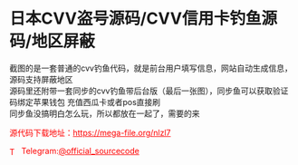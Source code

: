 # 日本CVV盗号源码/CVV信用卡钓鱼源码/地区屏蔽

截图的是一套普通的cvv钓鱼代码，就是前台用户填写信息，网站自动生成信息，源码支持屏蔽地区<br>源码里还附带一套同步的cvv钓鱼带后台版（最后一张图），同步鱼可以获取验证码绑定苹果钱包 充值西瓜卡或者pos直接刷<br>同步鱼没搞明白怎么玩，所以都放在一起了，需要的来<br>


<p style="color: red;">源代码下载地址：<a href="https://mega-file.org/nlzl7" style="color: red;">https://mega-file.org/nlzl7</a></p><p style="color: red;"><img src="https://cdn-icons-png.flaticon.com/512/2111/2111646.png" alt="Telegram Icon" style="width: 16px; vertical-align: middle; margin-right: 5px;">Telegram:<a href="https://t.me/official_sourcecode" style="color: red;">@official_sourcecode</a></p>